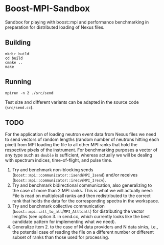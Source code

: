 # Boost-MPI-Sandbox
Sandbox for playing with boost::mpi and performance benchmarking in preparation for distributed loading of Nexus files.

## Building

```
mkdir build
cd build
cmake ..
make
```

## Running

```
mpirun -n 2 ./src/send
```

Test size and different variants can be adapted in the source code (`src/send.cc`).

## TODO

For the application of loading neutron event data from Nexus files we need to send vectors of random lengths (random number of neutrons hitting each pixel) from MPI loading the file to all other MPI ranks that hold the respective pixels of the instrument.
For benchmarking purposes a vector of any type such as `double` is sufficient, whereas actually we will be dealing with spectrum indices, time-of-flight, and pulse time.

1. Try and benchmark non-blocking sends (`boost::mpi::communicator::isend`/`MPI_Isend`) and/or receives (`boost::mpi::communicator::irecv`/`MPI_Irecv`).
2. Try and benchmark bidirectional communication, also generalizing to the case of more than 2 MPI ranks. This is what we will actually need: File is read on multiple/all ranks and then redistributed to the correct rank that holds the data for the corresponding spectra in the workspace.
3. Try and benchmark collective communication (`boost::mpi::all_to_all`/`MPI_Alltoall`) for distributing the vector lengths (see option 3. in send.cc, which currently looks like the best candidate pattern for implementing what we need).
4. Generalize item 2. to the case of M data providers and N data sinks, i.e., the potential case of reading the file on a different number or different subset of ranks than those used for processing.
